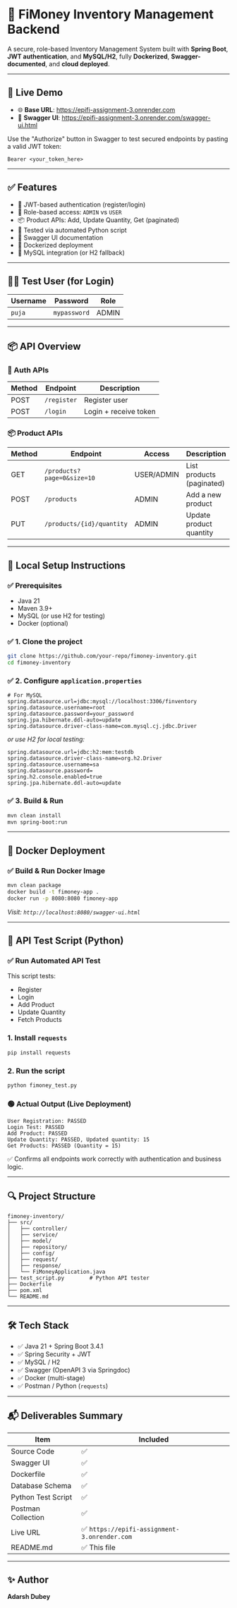 # 🧾 FiMoney Inventory Management Backend

A secure, role-based Inventory Management System built with **Spring Boot**, **JWT authentication**, and **MySQL/H2**, fully **Dockerized**, **Swagger-documented**, and **cloud deployed**.

---

## 🚀 Live Demo

- 🌐 **Base URL**: https://epifi-assignment-3.onrender.com
- 📘 **Swagger UI**: https://epifi-assignment-3.onrender.com/swagger-ui.html

Use the "Authorize" button in Swagger to test secured endpoints by pasting a valid JWT token:

```
Bearer <your_token_here>
```

---

## ✅ Features

- 🔐 JWT-based authentication (register/login)
- 👥 Role-based access: `ADMIN` vs `USER`
- 📦 Product APIs: Add, Update Quantity, Get (paginated)
- 🧪 Tested via automated Python script
- 📘 Swagger UI documentation
- 🐳 Dockerized deployment
- 💾 MySQL integration (or H2 fallback)

---

## 🧑‍💻 Test User (for Login)

| Username | Password     | Role   |
|----------|--------------|--------|
| `puja`   | `mypassword` | ADMIN  |

---

## 📦 API Overview

### 🔐 Auth APIs

| Method | Endpoint     | Description            |
|--------|--------------|------------------------|
| POST   | `/register`  | Register user          |
| POST   | `/login`     | Login + receive token  |

### 📦 Product APIs

| Method | Endpoint                          | Access    | Description                  |
|--------|-----------------------------------|-----------|------------------------------|
| GET    | `/products?page=0&size=10`        | USER/ADMIN | List products (paginated)    |
| POST   | `/products`                       | ADMIN     | Add a new product            |
| PUT    | `/products/{id}/quantity`         | ADMIN     | Update product quantity      |

---

## 🔧 Local Setup Instructions

### ✅ Prerequisites

- Java 21
- Maven 3.9+
- MySQL (or use H2 for testing)
- Docker (optional)

### ✅ 1. Clone the project

```bash
git clone https://github.com/your-repo/fimoney-inventory.git
cd fimoney-inventory
```

### ✅ 2. Configure `application.properties`

```properties
# For MySQL
spring.datasource.url=jdbc:mysql://localhost:3306/finventory
spring.datasource.username=root
spring.datasource.password=your_password
spring.jpa.hibernate.ddl-auto=update
spring.datasource.driver-class-name=com.mysql.cj.jdbc.Driver
```

_or use H2 for local testing:_

```properties
spring.datasource.url=jdbc:h2:mem:testdb
spring.datasource.driver-class-name=org.h2.Driver
spring.datasource.username=sa
spring.datasource.password=
spring.h2.console.enabled=true
spring.jpa.hibernate.ddl-auto=update
```

### ✅ 3. Build & Run

```bash
mvn clean install
mvn spring-boot:run
```

---

## 🐳 Docker Deployment

### ✅ Build & Run Docker Image

```bash
mvn clean package
docker build -t fimoney-app .
docker run -p 8080:8080 fimoney-app
```

_Visit: `http://localhost:8080/swagger-ui.html`_

---

## 🧪 API Test Script (Python)

### ✅ Run Automated API Test

This script tests:

- Register
- Login
- Add Product
- Update Quantity
- Fetch Products

### 1. Install `requests`

```bash
pip install requests
```

### 2. Run the script

```bash
python fimoney_test.py
```

### 🟢 Actual Output (Live Deployment)

```
User Registration: PASSED
Login Test: PASSED
Add Product: PASSED
Update Quantity: PASSED, Updated quantity: 15
Get Products: PASSED (Quantity = 15)
```

✅ Confirms all endpoints work correctly with authentication and business logic.

---

## 🔍 Project Structure

```
fimoney-inventory/
├── src/
│   ├── controller/
│   ├── service/
│   ├── model/
│   ├── repository/
│   ├── config/
│   ├── request/
│   ├── response/
│   └── FiMoneyApplication.java
├── test_script.py        # Python API tester
├── Dockerfile
├── pom.xml
└── README.md
```

---

## 🛠 Tech Stack

- ✅ Java 21 + Spring Boot 3.4.1
- ✅ Spring Security + JWT
- ✅ MySQL / H2
- ✅ Swagger (OpenAPI 3 via Springdoc)
- ✅ Docker (multi-stage)
- ✅ Postman / Python (`requests`)

---

## 📬 Deliverables Summary

| Item                  | Included |
|-----------------------|----------|
| Source Code           | ✅       |
| Swagger UI            | ✅       |
| Dockerfile            | ✅       |
| Database Schema       | ✅       |
| Python Test Script    | ✅       |
| Postman Collection    | ✅       |
| Live URL              | ✅ `https://epifi-assignment-3.onrender.com` |
| README.md             | ✅ This file |

---

## ✨ Author

**Adarsh Dubey**  


